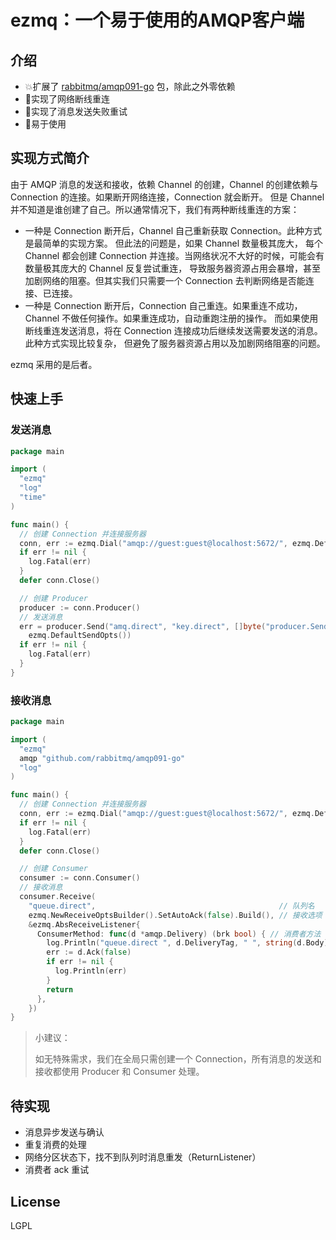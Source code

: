 # ezmq：一个易于使用的AMQP客户端



介绍
---
* 💥扩展了 [rabbitmq/amqp091-go](https://github.com/rabbitmq/amqp091-go) 包，除此之外零依赖
* 💪实现了网络断线重连
* 💎实现了消息发送失败重试
* 🎈易于使用

实现方式简介
---
由于 AMQP 消息的发送和接收，依赖 Channel 的创建，Channel 的创建依赖与 Connection 的连接。如果断开网络连接，Connection 就会断开。
但是 Channel 并不知道是谁创建了自己。所以通常情况下，我们有两种断线重连的方案：

* 一种是 Connection 断开后，Channel 自己重新获取 Connection。此种方式是最简单的实现方案。
  但此法的问题是，如果 Channel 数量极其庞大，
  每个 Channel 都会创建 Connection 并连接。当网络状况不大好的时候，可能会有数量极其庞大的 Channel 反复尝试重连，
  导致服务器资源占用会暴增，甚至加剧网络的阻塞。但其实我们只需要一个 Connection 去判断网络是否能连接、已连接。
* 一种是 Connection 断开后，Connection 自己重连。如果重连不成功，Channel 不做任何操作。如果重连成功，自动重跑注册的操作。
  而如果使用断线重连发送消息，将在 Connection 连接成功后继续发送需要发送的消息。此种方式实现比较复杂，
  但避免了服务器资源占用以及加剧网络阻塞的问题。

ezmq 采用的是后者。

快速上手
---

### 发送消息

```go
package main

import (
  "ezmq"
  "log"
  "time"
)

func main() {
  // 创建 Connection 并连接服务器
  conn, err := ezmq.Dial("amqp://guest:guest@localhost:5672/", ezmq.DefaultTimesRetry())
  if err != nil {
    log.Fatal(err)
  }
  defer conn.Close()

  // 创建 Producer
  producer := conn.Producer()
  // 发送消息
  err = producer.Send("amq.direct", "key.direct", []byte("producer.Send() | "+time.Now().Format("2006-01-02 15:04:05")),
    ezmq.DefaultSendOpts())
  if err != nil {
    log.Fatal(err)
  }
}

```

### 接收消息

```go
package main

import (
  "ezmq"
  amqp "github.com/rabbitmq/amqp091-go"
  "log"
)

func main() {
  // 创建 Connection 并连接服务器
  conn, err := ezmq.Dial("amqp://guest:guest@localhost:5672/", ezmq.DefaultTimesRetry())
  if err != nil {
    log.Fatal(err)
  }
  defer conn.Close()

  // 创建 Consumer
  consumer := conn.Consumer()
  // 接收消息
  consumer.Receive(
    "queue.direct",                                         // 队列名
    ezmq.NewReceiveOptsBuilder().SetAutoAck(false).Build(), // 接收选项
    &ezmq.AbsReceiveListener{
      ConsumerMethod: func(d *amqp.Delivery) (brk bool) { // 消费者方法
        log.Println("queue.direct ", d.DeliveryTag, " ", string(d.Body))
        err := d.Ack(false)
        if err != nil {
          log.Println(err)
        }
        return
      },
    })
}

```

> 小建议：
> 
> 如无特殊需求，我们在全局只需创建一个 Connection，所有消息的发送和接收都使用 Producer 和 Consumer 处理。

待实现
---

* 消息异步发送与确认
* 重复消费的处理
* 网络分区状态下，找不到队列时消息重发（ReturnListener）
* 消费者 ack 重试

License
---

LGPL